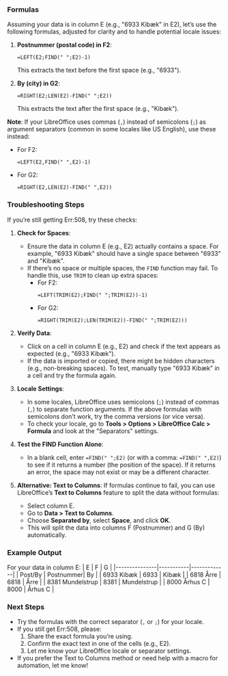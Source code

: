 
### Formulas
Assuming your data is in column E (e.g., "6933 Kibæk" in E2), let’s use the following formulas, adjusted for clarity and to handle potential locale issues:

1. **Postnummer (postal code) in F2**:
   ```
   =LEFT(E2;FIND(" ";E2)-1)
   ```
   This extracts the text before the first space (e.g., "6933").

2. **By (city) in G2**:
   ```
   =RIGHT(E2;LEN(E2)-FIND(" ";E2))
   ```
   This extracts the text after the first space (e.g., "Kibæk").

**Note**: If your LibreOffice uses commas (`,`) instead of semicolons (`;`) as argument separators (common in some locales like US English), use these instead:
- For F2:
  ```
  =LEFT(E2,FIND(" ",E2)-1)
  ```
- For G2:
  ```
  =RIGHT(E2,LEN(E2)-FIND(" ",E2))
  ```

### Troubleshooting Steps
If you’re still getting Err:508, try these checks:

1. **Check for Spaces**:
   - Ensure the data in column E (e.g., E2) actually contains a space. For example, "6933 Kibæk" should have a single space between "6933" and "Kibæk".
   - If there’s no space or multiple spaces, the `FIND` function may fail. To handle this, use `TRIM` to clean up extra spaces:
     - For F2:
       ```
       =LEFT(TRIM(E2);FIND(" ";TRIM(E2))-1)
       ```
     - For G2:
       ```
       =RIGHT(TRIM(E2);LEN(TRIM(E2))-FIND(" ";TRIM(E2)))
       ```

2. **Verify Data**:
   - Click on a cell in column E (e.g., E2) and check if the text appears as expected (e.g., "6933 Kibæk").
   - If the data is imported or copied, there might be hidden characters (e.g., non-breaking spaces). To test, manually type "6933 Kibæk" in a cell and try the formula again.

3. **Locale Settings**:
   - In some locales, LibreOffice uses semicolons (`;`) instead of commas (`,`) to separate function arguments. If the above formulas with semicolons don’t work, try the comma versions (or vice versa).
   - To check your locale, go to **Tools > Options > LibreOffice Calc > Formula** and look at the "Separators" settings.

4. **Test the FIND Function Alone**:
   - In a blank cell, enter `=FIND(" ";E2)` (or with a comma: `=FIND(" ",E2)`) to see if it returns a number (the position of the space). If it returns an error, the space may not exist or may be a different character.

5. **Alternative: Text to Columns**:
   If formulas continue to fail, you can use LibreOffice’s **Text to Columns** feature to split the data without formulas:
   - Select column E.
   - Go to **Data > Text to Columns**.
   - Choose **Separated by**, select **Space**, and click **OK**.
   - This will split the data into columns F (Postnummer) and G (By) automatically.

### Example Output
For your data in column E:
| E             | F         | G           |
|---------------|-----------|-------------|
| Post/By       | Postnummer| By          |
| 6933 Kibæk    | 6933      | Kibæk       |
| 6818 Årre     | 6818      | Årre        |
| 8381 Mundelstrup | 8381   | Mundelstrup |
| 8000 Århus C  | 8000      | Århus C     |

### Next Steps
- Try the formulas with the correct separator (`,` or `;`) for your locale.
- If you still get Err:508, please:
  1. Share the exact formula you’re using.
  2. Confirm the exact text in one of the cells (e.g., E2).
  3. Let me know your LibreOffice locale or separator settings.
- If you prefer the Text to Columns method or need help with a macro for automation, let me know!
